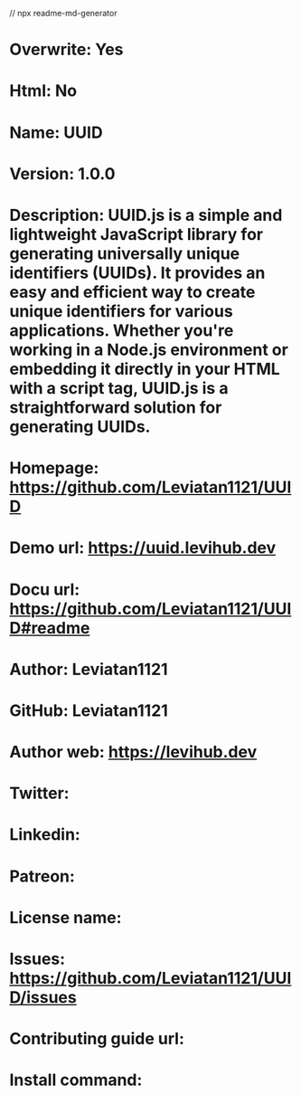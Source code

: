 // npx readme-md-generator
# Overwrite: Yes
# Html: No
# Name: UUID
# Version: 1.0.0
# Description: UUID.js is a simple and lightweight JavaScript library for generating universally unique identifiers (UUIDs). It provides an easy and efficient way to create unique identifiers for various applications. Whether you're working in a Node.js environment or embedding it directly in your HTML with a script tag, UUID.js is a straightforward solution for generating UUIDs.
# Homepage: https://github.com/Leviatan1121/UUID
# Demo url: https://uuid.levihub.dev
# Docu url: https://github.com/Leviatan1121/UUID#readme
# Author: Leviatan1121
# GitHub: Leviatan1121
# Author web: https://levihub.dev
# Twitter:
# Linkedin:
# Patreon:
# License name:
# Issues: https://github.com/Leviatan1121/UUID/issues
# Contributing guide url:
# Install command: